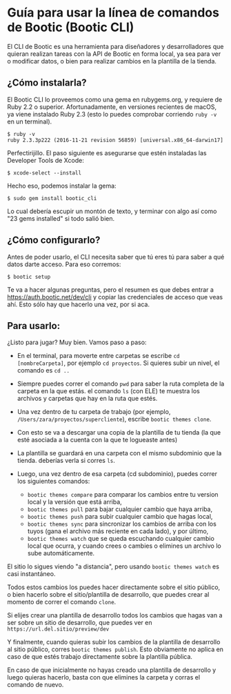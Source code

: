 # Guía para usar la línea de comandos de Bootic (Bootic CLI)

El CLI de Bootic es una herramienta para diseñadores y desarrolladores que
quieran realizan tareas con la API de Bootic en forma local, ya sea para ver
o modificar datos, o bien para realizar cambios en la plantilla de la tienda.

## ¿Cómo instalarla?

El Bootic CLI lo proveemos como una gema en rubygems.org, y requiere de 
Ruby 2.2 o superior. Afortunadamente, en versiones recientes de macOS, 
ya viene instalado Ruby 2.3 (esto lo puedes comprobar corriendo `ruby -v`
en un terminal).

    $ ruby -v
    ruby 2.3.3p222 (2016-11-21 revision 56859) [universal.x86_64-darwin17]

Perfectirijillo. El paso siguiente es asegurarse que estén instaladas 
las Developer Tools de Xcode:

    $ xcode-select --install

Hecho eso, podemos instalar la gema:

    $ sudo gem install bootic_cli

Lo cual debería escupir un montón de texto, y terminar con algo así como
"23 gems installed" si todo salió bien.

## ¿Cómo configurarlo?

Antes de poder usarlo, el CLI necesita saber que tú eres tú para saber a
qué datos darte acceso. Para eso corremos:

    $ bootic setup

Te va a hacer algunas preguntas, pero el resumen es que debes entrar a 
https://auth.bootic.net/dev/cli y copiar las credenciales de acceso que 
veas ahí. Esto sólo hay que hacerlo una vez, por si aca.

## Para usarlo:

¿Listo para jugar? Muy bien. Vamos paso a paso:

- En el terminal, para moverte entre carpetas se escribe `cd [nombreCarpeta]`,
  por ejemplo `cd proyectos`. Si quieres subir un nivel, el comando es `cd ..`

- Siempre puedes correr el comando `pwd` para saber la ruta completa de la
  carpeta en la que estás. el comando `ls` (con ELE) te muestra los archivos
  y carpetas que hay en la ruta que estés.

- Una vez dentro de tu carpeta de trabajo (por ejemplo, `/Users/zara/proyectos/supercliente`),
  escribe `bootic themes clone`.

- Con esto se va a descargar una copia de la plantilla de tu tienda (la que
  esté asociada a la cuenta con la que te logueaste antes)

- La plantilla se guardará en una carpeta con el mismo subdominio que la tienda.
  deberías verla si corres `ls`.

- Luego, una vez dentro de esa carpeta (cd subdominio), puedes correr los
  siguientes comandos:

  - `bootic themes compare` para comparar los cambios entre tu version local y
     la versión que está arriba,
  - `bootic themes pull` para bajar cualquier cambio que haya arriba,
  - `bootic themes push` para subir cualquier cambio que hagas local,
  - `bootic themes sync` para sincronizar los cambios de arriba con los tuyos
     (gana el archivo más reciente en cada lado), y por último,
  - `bootic themes watch` que se queda escuchando cualquier cambio local que
     ocurra, y cuando crees o cambies o elimines un archivo lo sube automáticamente.

El sitio lo sigues viendo "a distancia", pero usando `bootic themes watch` es
casi instantáneo.

Todos estos cambios los puedes hacer directamente sobre el sitio público,
o bien hacerlo sobre el sitio/plantilla de desarrollo, que puedes crear al
momento de correr el comando `clone`.

Si elijes crear una plantilla de desarrollo todos los cambios que hagas van
a ser sobre un sitio de desarrollo, que puedes ver en `https://url.del.sitio/preview/dev`

Y finalmente, cuando quieras subir los cambios de la plantilla de desarrollo
al sitio público, corres `bootic themes publish`. Esto obviamente no aplica
en caso de que estés trabajo directamente sobre la plantilla pública.

En caso de que inicialmente no hayas creado una plantilla de desarrollo y
luego quieras hacerlo, basta con que elimines la carpeta y corras el comando
de nuevo.
